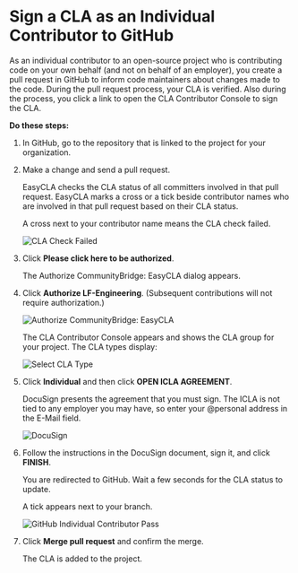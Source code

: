 # Sign a CLA as an Individual Contributor to GitHub

As an individual contributor to an open-source project who is contributing code on your own behalf \(and not on behalf of an employer\), you create a pull request in GitHub to inform code maintainers about changes made to the code. During the pull request process, your CLA is verified. Also during the process, you click a link to open the CLA Contributor Console to sign the CLA.

**Do these steps:**

1. In GitHub, go to the repository that is linked to the project for your organization.
2. Make a change and send a pull request.

   EasyCLA checks the CLA status of all committers involved in that pull request. EasyCLA marks a cross or a tick beside contributor names who are involved in that pull request based on their CLA status.

   A cross next to your contributor name means the CLA check failed.

   ​![CLA Check Failed](https://firebasestorage.googleapis.com/v0/b/gitbook-28427.appspot.com/o/assets%2F-LuWIT3NfRhMt-F50U5n%2F-LuXUenJzl7sWiTp19eT%2F-LuXUiL09eNoGmi2_UFz%2Fcla-github-individual-contributor-fail.png?generation=1574684263201318&alt=media)​

3. Click **Please click here to be authorized**.

   The Authorize CommunityBridge: EasyCLA dialog appears.

4. Click **Authorize LF-Engineering**. \(Subsequent contributions will not require authorization.\)

   ​![Authorize CommunityBridge: EasyCLA](https://firebasestorage.googleapis.com/v0/b/gitbook-28427.appspot.com/o/assets%2F-LuWIT3NfRhMt-F50U5n%2F-LuXUenJzl7sWiTp19eT%2F-LuXUhkbhRFX-XoByAKj%2Fcla-authorize-easycla.png?generation=1574684257473715&alt=media)​

   The CLA Contributor Console appears and shows the CLA group for your project. The CLA types display:

   ​![Select CLA Type](https://firebasestorage.googleapis.com/v0/b/gitbook-28427.appspot.com/o/assets%2F-LuWIT3NfRhMt-F50U5n%2F-LuXUenJzl7sWiTp19eT%2F-LuXUhkdg9TANQf32mrr%2Fcla-github-select-company-or-individual.png?generation=1574684261979680&alt=media)​

5. Click **Individual** and then click **OPEN ICLA AGREEMENT**.

   DocuSign presents the agreement that you must sign. The ICLA is not tied to any employer you may have, so enter your @personal address in the E-Mail field.

   ​![DocuSign](https://firebasestorage.googleapis.com/v0/b/gitbook-28427.appspot.com/o/assets%2F-LuWIT3NfRhMt-F50U5n%2F-LuXUenJzl7sWiTp19eT%2F-LuXUiL2Gy4br_tufUn_%2Fcla-docusign.png?generation=1574684258181741&alt=media)​

6. Follow the instructions in the DocuSign document, sign it, and click **FINISH**.

   You are redirected to GitHub. Wait a few seconds for the CLA status to update.

   A tick appears next to your branch.

   ​![GitHub Individual Contributor Pass](https://firebasestorage.googleapis.com/v0/b/gitbook-28427.appspot.com/o/assets%2F-LuWIT3NfRhMt-F50U5n%2F-LuXUenJzl7sWiTp19eT%2F-LuXUiL46tRyPwe_ywMm%2Fcla-github-individual-contributor-pass.png?generation=1574684263100891&alt=media)​

7. Click **Merge pull request** and confirm the merge.

   The CLA is added to the project.

